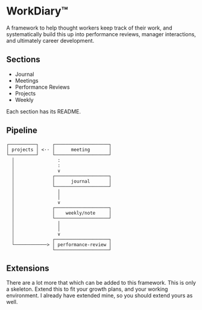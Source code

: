 # WorkDiary™

A framework to help thought workers keep track of their work, and systematically build this up into performance reviews, manager interactions, and ultimately career development.

## Sections

- Journal
- Meetings
- Performance Reviews
- Projects
- Weekly

Each section has its README.

## Pipeline

```
┌──────────┐     ┌────────────────────┐
│ projects │ <·· │      meeting       │
└──────────┘     └────────────────────┘
  │                :
  │                :
  │                ∨
  │              ┌────────────────────┐
  │              │      journal       │
  │              └────────────────────┘
  │                │
  │                │
  │                ∨
  │              ┌────────────────────┐
  │              │    weekly/note     │
  │              └────────────────────┘
  │                │
  │                │
  │                ∨
  │              ┌────────────────────┐
  └────────────> │ performance-review │
                 └────────────────────┘
```

## Extensions

There are a lot more that which can be added to this framework. This is only a skeleton. Extend this to fit your growth plans, and your working environment. I already have extended mine, so you should extend yours as well.
